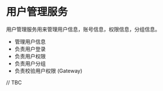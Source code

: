 # 用户管理服务

用户管理服务用来管理用户信息，账号信息，权限信息，分组信息。

- 管理用户信息
- 负责用户登录
- 负责用户权限
- 负责用户分组
- 负责校验用户权限 (Gateway)

// TBC
